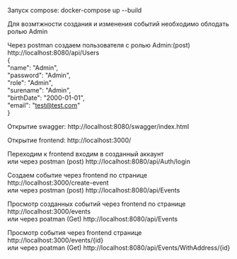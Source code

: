 Запуск compose: docker-compose up --build

Для возмтжности создания и изменения событий необходимо облодать ролью Admin

Через postman создаем пользователя с ролью Admin:(post) http://localhost:8080/api/Users  
{  
  "name": "Admin",  
  "password": "Admin",  
  "role": "Admin",  
  "surename": "Admin",  
  "birthDate": "2000-01-01",  
  "email": "test@test.com"  
}

Открытие swagger: http://localhost:8080/swagger/index.html

Открытие frontend: http://localhost:3000/  

Переходим к frontend входим в созданный аккаунт  
или через postman (post) http://localhost:8080/api/Auth/login  

Создаем событие через frontend по странице http://localhost:3000/create-event  
или через postman (post) http://localhost:8080/api/Events  

Просмотр созданных событий через frontend по странице http://localhost:3000/events  
или через poatman (Get) http://localhost:8080/api/Events

Просмотр события через frontend странице http://localhost:3000/events/{id}  
или через poatman (Get) http://localhost:8080/api/Events/WithAddress/{id}